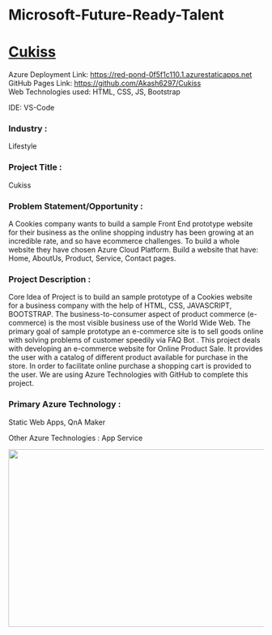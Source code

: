 # Microsoft-Future-Ready-Talent

# <a href="https://victorious-pebble-0e744b010.1.azurestaticapps.net">Cukiss</a>
Azure Deployment Link: https://red-pond-0f5f1c110.1.azurestaticapps.net <br>
GitHub Pages Link:  https://github.com/Akash6297/Cukiss <br>
Web Technologies used: HTML, CSS, JS, Bootstrap

IDE: VS-Code


### Industry :
Lifestyle

### Project Title :
Cukiss

### Problem Statement/Opportunity :
A Cookies company wants to build a sample Front End prototype website for their business as the online shopping industry has been growing at an incredible rate, and so have ecommerce challenges. To build a whole website they have chosen Azure Cloud Platform. Build a website that have: Home, AboutUs, Product, Service, Contact pages.

### Project Description :
Core Idea of Project is to build an sample prototype of a Cookies website for a business company with the help of HTML, CSS, JAVASCRIPT, BOOTSTRAP. The business-to-consumer aspect of product commerce (e-commerce) is the most visible business use of the World Wide Web. The primary goal of sample prototype an e-commerce site is to sell goods online with solving problems of customer speedily via FAQ Bot . This project deals with developing an e-commerce website for Online Product Sale. It provides the user with a catalog of different product available for purchase in the store. In order to facilitate online purchase a shopping cart is provided to the user. We are using Azure Technologies with GitHub to complete this project.

### Primary Azure Technology :
Static Web Apps, QnA Maker


Other Azure Technologies :
App Service

<a href="https://futurereadytalent.in/"><p align= "center"><img src="https://github.com/ROHAN0011/Microsoft-Future-Ready-Talent-Internship-Project/blob/5ae1e52f4f4236d8ca92ea9189794835ce087467/FRT.jpeg" width="700" height= "350"></p></a>
